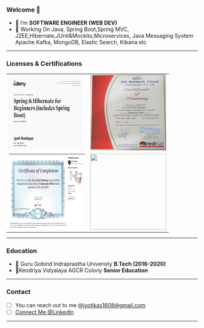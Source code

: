 ### Welcome  👋
- 🔭 I’m **SOFTWARE ENGINEER (WEB DEV)**
- 🌱 Working On Java, Spring Boot,Spring MVC, J2EE,Hibernate,JUnit&Mockito,Microservices, Java Messaging System Apache Kafka, MongoDB, Elastic Search, Kibana etc
---
### Licenses & Certifications

 |                                                                        |                                                                            |
 |----                                                                    |   ----                                                                     |
 |<img  src="springboot1.png"  width="200px" height="200px">              | <img  src="AdvJava.jpg"  width="200px" height="200px">                     |
 |<img  src="camundaBPM.png"   width="200px" height="200px">              | <img  src="CodingBlocks.jpg" width="200px" height="200px">                                                                                 
---
### Education
- 🌱 Guru Gobind Indraprastha Univeristy **B.Tech (2016-2020)**
- 🔭Kendriya Vidyalaya AGCR Colony **Senior Education**
---
### Contact
- [ ] You can reach out to me @jyotikas1608@gmail.com
- [ ] [Connect Me @LinkedIn](https://www.linkedin.com/in/jyoti-kashyap/)

---
<!--
**jyotik16/jyotik16** is a ✨ _special_ ✨ repository because its `README.md` (this file) appears on your GitHub profile.
![My Image](springboot1.png)
Here are some ideas to get you started:

- 🔭 I’m currently working on ...
- 🌱 I’m currently learning ...
- 👯 I’m looking to collaborate on ...
- 🤔 I’m looking for help with ...
- 💬 Ask me about ...
- 📫 How to reach me: ...
- 😄 Pronouns: ...
- ⚡ Fun fact: ...
<img   src="https://www.udemy.com/certificate/UC-7cae455c-825e-4923-84d1-8ee84772da71/"   alt="udemy"  title="spring boot"  style="display: inline-block; margin: 0 auto; max-width: 500px ">
 # Table
 |                                                                                                                            |
 |---                                                                                                                         |
 |👯 Spring Boot And Hibernate Framework **Udemy** [ClickMe](https://github.com/jyotik16/jyotik16/blob/master/springboot1.png)| 
 |👯 Advanced Java **KR Network Cloud**       
-->
